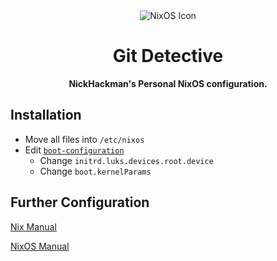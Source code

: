<div align="center">
  <img src="https://nixos.org/logo/nix-wiki.png" alt="NixOS Icon">
  <h1>Git Detective</h1>

  <p>
    <strong>NickHackman's Personal NixOS configuration.</strong>
  </p>

  <p>
  </p>
</div>

## Installation

- Move all files into `/etc/nixos`
- Edit [`boot-configuration`](./boot-configuration.nix)
  - Change `initrd.luks.devices.root.device`
  - Change `boot.kernelParams`

## Further Configuration

[Nix Manual](https://nixos.org/nix/manual/)

[NixOS Manual](https://nixos.org/nixos/manual/)
